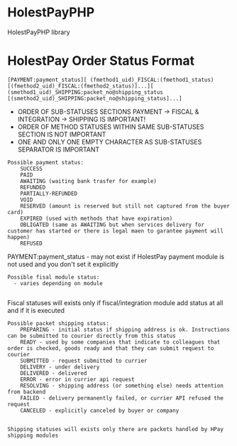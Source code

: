 # HolestPayPHP
 HolestPayPHP library

# HolestPay Order Status Format

```shell
[PAYMENT:payment_status][ (fmethod1_uid)_FISCAL:(fmethod1_status) [(fmethod2_uid)_FISCAL:(fmethod2_status)]...][ (smethod1_uid)_SHIPPING:packet_no@shipping_status [(smethod2_uid)_SHIPPING:packet_no@shipping_status]...]
```

* ORDER OF SUB-STATUSES SECTIONS PAYMENT -> FISCAL & INTEGRATION  ->  SHIPPING IS IMPORTANT! 
* ORDER OF METHOD STATUSES WITHIN SAME SUB-STATUSES SECTION IS NOT IMPORTANT
* ONE AND ONLY ONE EMPTY CHARACTER AS SUB-STATUSES SEPARATOR IS IMPORTANT 

```shell
Possible payment status:
    SUCCESS
    PAID
    AWAITING (waiting bank trasfer for example)
    REFUNDED
    PARTIALLY-REFUNDED
    VOID
    RESERVED (amount is reserved but still not captured from the buyer card)
    EXPIRED (used with methods that have expiration)
    OBLIGATED (same as AWAITING but when services delivery for customer has started or there is legal maen to garantee payment will happen)
    REFUSED
```
 PAYMENT:payment_status - may not exist if HolestPay payment module is not used and you don't set it explicitly     

```shell
Possible fisal module status:
  - varies depending on module
    
```
Fiscal statuses will exists only if fiscal/integration module add status at all and if it is executed

```shell
Possible packet shipping status: 
    PREPARING - initial status if shipping address is ok. Instructions can be submitted to courier directly from this status
    READY - used by some companies that indicate to colleagues that order is checked, goods ready and that they can submit request to courier
    SUBMITTED - request submitted to currier
    DELIVERY - under delivery
    DELIVERED - delivered
    ERROR - error in currier api request
    RESOLVING - shipping address (or something else) needs attention from backend
    FAILED - delivery permanently failed, or currier API refused the request
    CANCELED - explicitly canceled by buyer or company
    
```
    Shipping statuses will exists only there are packets handled by HPay shipping modules

    